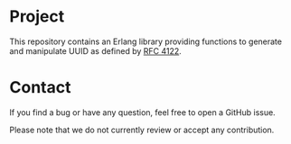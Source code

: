# Project
This repository contains an Erlang library providing functions to generate and
manipulate UUID as defined by [RFC 4122](https://tools.ietf.org/html/rfc4122).

# Contact
If you find a bug or have any question, feel free to open a GitHub issue.

Please note that we do not currently review or accept any contribution.
